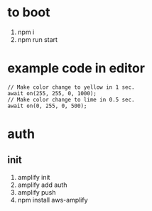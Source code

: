 # to boot
1. npm i
2. npm run start

# example code in editor
```
// Make color change to yellow in 1 sec.
await on(255, 255, 0, 1000);
// Make color change to lime in 0.5 sec.
await on(0, 255, 0, 500);
```


# auth

## init

1. amplify init
2. amplify add auth
3. amplify push
4. npm install aws-amplify